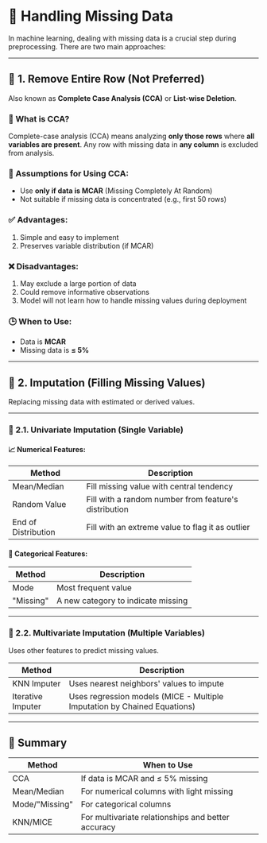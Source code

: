 # 🧩 Handling Missing Data

In machine learning, dealing with missing data is a crucial step during preprocessing. There are two main approaches:

---

## 🔸 1. Remove Entire Row (Not Preferred)

Also known as **Complete Case Analysis (CCA)** or **List-wise Deletion**.

### 🔹 What is CCA?

Complete-case analysis (CCA) means analyzing **only those rows** where **all variables are present**. Any row with missing data in **any column** is excluded from analysis.

### 🧠 Assumptions for Using CCA:
- Use **only if data is MCAR** (Missing Completely At Random)
- Not suitable if missing data is concentrated (e.g., first 50 rows)

### ✅ Advantages:
1. Simple and easy to implement
2. Preserves variable distribution (if MCAR)

### ❌ Disadvantages:
1. May exclude a large portion of data
2. Could remove informative observations
3. Model will not learn how to handle missing values during deployment

### 🕒 When to Use:
- Data is **MCAR**
- Missing data is **≤ 5%**

---

## 🔸 2. Imputation (Filling Missing Values)

Replacing missing data with estimated or derived values.

---

### 🔹 2.1. Univariate Imputation (Single Variable)

#### 📈 Numerical Features:
| Method             | Description                              |
|--------------------|------------------------------------------|
| Mean/Median        | Fill missing value with central tendency |
| Random Value       | Fill with a random number from feature's distribution |
| End of Distribution| Fill with an extreme value to flag it as outlier |

#### 🧾 Categorical Features:
| Method   | Description                         |
|----------|-------------------------------------|
| Mode     | Most frequent value                 |
| "Missing"| A new category to indicate missing  |

---

### 🔹 2.2. Multivariate Imputation (Multiple Variables)

Uses other features to predict missing values.

| Method            | Description                                          |
|-------------------|------------------------------------------------------|
| KNN Imputer       | Uses nearest neighbors' values to impute             |
| Iterative Imputer | Uses regression models (MICE - Multiple Imputation by Chained Equations) |

---

## 📝 Summary

| Method       | When to Use                              |
|--------------|-------------------------------------------|
| CCA          | If data is MCAR and ≤ 5% missing         |
| Mean/Median  | For numerical columns with light missing |
| Mode/"Missing"| For categorical columns                 |
| KNN/MICE     | For multivariate relationships and better accuracy |
